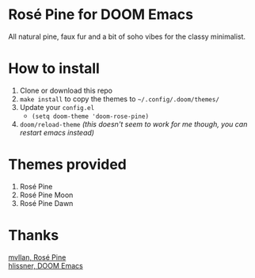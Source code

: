 # Rosé Pine for DOOM Emacs
All natural pine, faux fur and a bit of soho vibes for the classy minimalist.

# How to install
1. Clone or download this repo
2. `make install` to copy the themes to `~/.config/.doom/themes/`
3. Update your `config.el`
    - `(setq doom-theme 'doom-rose-pine)`
4. `doom/reload-theme` _(this doesn't seem to work for me though, you can restart emacs instead)_

# Themes provided
1. Rosé Pine
2. Rosé Pine Moon
3. Rosé Pine Dawn

# Thanks
[mvllan, Rosé Pine](https://github.com/rose-pine/rose-pine-theme)  
[hlissner, DOOM Emacs](https://github.com/doomemacs/doomemacs)
